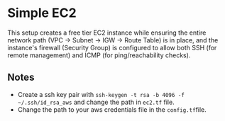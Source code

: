 # Simple EC2
This setup creates a free tier EC2 instance while ensuring the entire network path (VPC → Subnet → IGW → Route Table) is in place, and the instance's firewall (Security Group) is configured to allow both SSH (for remote management) and ICMP (for ping/reachability checks).

## Notes
- Create a ssh key pair with `ssh-keygen -t rsa -b 4096 -f ~/.ssh/id_rsa_aws` and change the path in `ec2.tf` file.
- Change the path to your aws credentials file in the `config.tf`file.